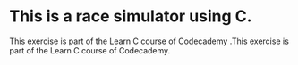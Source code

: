 # This is a race simulator using C.
This exercise is part of the Learn C course of Codecademy .This exercise is part of the Learn C course of Codecademy.

